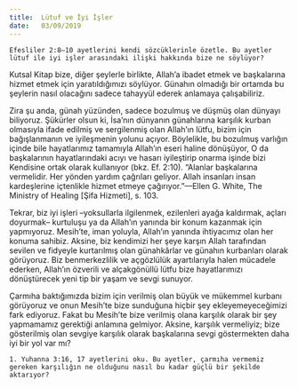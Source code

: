 ```yaml
---
title:  Lütuf ve İyi İşler
date:   03/09/2019
---
```


`Efesliler 2:8–10 ayetlerini kendi sözcüklerinle özetle. Bu ayetler lütuf ile iyi işler arasındaki ilişki hakkında bize ne söylüyor?`

Kutsal Kitap bize, diğer şeylerle birlikte, Allah’a ibadet etmek ve başkalarına hizmet etmek için yaratıldığımızı söylüyor. Günahın olmadığı bir ortamda bu şeylerin nasıl olacağını sadece tahayyül ederek anlamaya çalışabiliriz.

Zira şu anda, günah yüzünden, sadece bozulmuş ve düşmüş olan dünyayı biliyoruz. Şükürler olsun ki, İsa’nın dünyanın günahlarına karşılık kurban olmasıyla ifade edilmiş ve sergilenmiş olan Allah’ın lütfu, bizim için bağışlanmanın ve iyileşmenin yolunu açıyor. Böylelikle, bu bozulmuş varlığın içinde bile hayatlarımız tamamıyla Allah’ın eseri haline dönüşüyor, O da başkalarının hayatlarındaki acıyı ve hasarı iyileştirip onarma işinde bizi Kendisine ortak olarak kullanıyor (bkz. Ef. 2:10). “Alanlar başkalarına vermelidir. Her yönden yardım çağrıları geliyor. Allah insanları insan kardeşlerine içtenlikle hizmet etmeye çağırıyor.”—Ellen G. White, The Ministry of Healing [Şifa Hizmeti], s. 103.

Tekrar, biz iyi işleri –yoksullarla ilgilenmek, ezilenleri ayağa kaldırmak, açları doyurmak– kurtuluşu ya da Allah’ın yanında bir konum kazanmak için yapmıyoruz. Mesih’te, iman yoluyla, Allah’ın yanında ihtiyacımız olan her konuma sahibiz. Aksine, biz kendimizi her şeye karşın Allah tarafından sevilen ve fidyeyle kurtarılmış olan günahkârlar ve günahın kurbanları olarak görüyoruz. Biz benmerkezlilik ve açgözlülük ayartılarıyla halen mücadele ederken, Allah’ın özverili ve alçakgönüllü lütfu bize hayatlarımızı dönüştürecek yeni tip bir yaşam ve sevgi sunuyor.

Çarmıha baktığımızda bizim için verilmiş olan büyük ve mükemmel kurbanı görüyoruz ve onun Mesih’te bize sunduğuna hiçbir şey ekleyemeyeceğimizi fark ediyoruz. Fakat bu Mesih’te bize verilmiş olana karşılık olarak bir şey yapmamamız gerektiği anlamına gelmiyor. Aksine, karşılık vermeliyiz; bize gösterilmiş olan sevgiye karşılık olarak başkalarına sevgi göstermekten daha iyi bir yol var mı?

`1. Yuhanna 3:16, 17 ayetlerini oku. Bu ayetler, çarmıha vermemiz gereken karşılığın ne olduğunu nasıl bu kadar güçlü bir şekilde aktarıyor?`